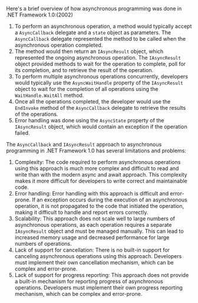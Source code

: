 Here's a brief overview of how asynchronous programming was done in .NET Framework 1.0:(2002)


1. To perform an asynchronous operation, a method would typically accept a `AsyncCallback` delegate and a `state` object as parameters. The `AsyncCallback` delegate represented the method to be called when the asynchronous operation completed.
2. The method would then return an `IAsyncResult` object, which represented the ongoing asynchronous operation. The `IAsyncResult` object provided methods to wait for the operation to complete, poll for its completion, and to retrieve the result of the operation.
3. To perform multiple asynchronous operations concurrently, developers would typically use the `AsyncWaitHandle` property of the `IAsyncResult` object to wait for the completion of all operations using the `WaitHandle.WaitAll` method.
4. Once all the operations completed, the developer would use the `EndInvoke` method of the `AsyncCallback` delegate to retrieve the results of the operations.
5. Error handling was done using the `AsyncState` property of the `IAsyncResult` object, which would contain an exception if the operation failed.


The `AsyncCallback` and `IAsyncResult` approach to asynchronous programming in .NET Framework 1.0 has several limitations and problems:

1. Complexity: The code required to perform asynchronous operations using this approach is much more complex and difficult to read and write than with the modern async and await approach. This complexity makes it more difficult for developers to write correct and maintainable code.
2. Error handling: Error handling with this approach is difficult and error-prone. If an exception occurs during the execution of an asynchronous operation, it is not propagated to the code that initiated the operation, making it difficult to handle and report errors correctly.
3. Scalability: This approach does not scale well to large numbers of asynchronous operations, as each operation requires a separate `IAsyncResult` object and must be managed manually. This can lead to increased memory usage and decreased performance for large numbers of operations.
4. Lack of support for cancellation: There is no built-in support for canceling asynchronous operations using this approach. Developers must implement their own cancellation mechanism, which can be complex and error-prone.
5. Lack of support for progress reporting: This approach does not provide a built-in mechanism for reporting progress of asynchronous operations. Developers must implement their own progress reporting mechanism, which can be complex and error-prone.